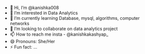 - 👋 Hi, I’m @kanishka008
- 👀 I’m interested in Data Analytics
- 🌱 I’m currently learning Database, mysql, algorithms, computer networks
- 💞️ I’m looking to collaborate on data analytics project
- 📫 How to reach me insta - @kanishkakashyap_
- 😄 Pronouns: She/Her
- ⚡ Fun fact: ...

<!---
kanishka008/kanishka008 is a ✨ special ✨ repository because its `README.md` (this file) appears on your GitHub profile.
You can click the Preview link to take a look at your changes.
--->
